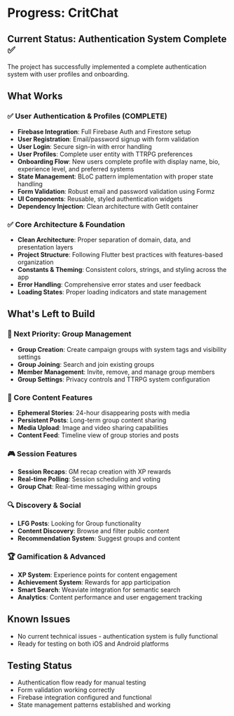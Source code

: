 # Progress: CritChat

## Current Status: Authentication System Complete ✅

The project has successfully implemented a complete authentication system with user profiles and onboarding.

## What Works

### ✅ User Authentication & Profiles (COMPLETE)
-   **Firebase Integration**: Full Firebase Auth and Firestore setup
-   **User Registration**: Email/password signup with form validation
-   **User Login**: Secure sign-in with error handling
-   **User Profiles**: Complete user entity with TTRPG preferences
-   **Onboarding Flow**: New users complete profile with display name, bio, experience level, and preferred systems
-   **State Management**: BLoC pattern implementation with proper state handling
-   **Form Validation**: Robust email and password validation using Formz
-   **UI Components**: Reusable, styled authentication widgets
-   **Dependency Injection**: Clean architecture with GetIt container

### ✅ Core Architecture & Foundation
-   **Clean Architecture**: Proper separation of domain, data, and presentation layers  
-   **Project Structure**: Following Flutter best practices with features-based organization
-   **Constants & Theming**: Consistent colors, strings, and styling across the app
-   **Error Handling**: Comprehensive error states and user feedback
-   **Loading States**: Proper loading indicators and state management

## What's Left to Build

### 🔄 Next Priority: Group Management
-   **Group Creation**: Create campaign groups with system tags and visibility settings
-   **Group Joining**: Search and join existing groups
-   **Member Management**: Invite, remove, and manage group members
-   **Group Settings**: Privacy controls and TTRPG system configuration

### 📱 Core Content Features
-   **Ephemeral Stories**: 24-hour disappearing posts with media
-   **Persistent Posts**: Long-term group content sharing
-   **Media Upload**: Image and video sharing capabilities
-   **Content Feed**: Timeline view of group stories and posts

### 🎮 Session Features
-   **Session Recaps**: GM recap creation with XP rewards
-   **Real-time Polling**: Session scheduling and voting
-   **Group Chat**: Real-time messaging within groups

### 🔍 Discovery & Social
-   **LFG Posts**: Looking for Group functionality
-   **Content Discovery**: Browse and filter public content
-   **Recommendation System**: Suggest groups and content

### 🏆 Gamification & Advanced
-   **XP System**: Experience points for content engagement
-   **Achievement System**: Rewards for app participation
-   **Smart Search**: Weaviate integration for semantic search
-   **Analytics**: Content performance and user engagement tracking

## Known Issues

-   No current technical issues - authentication system is fully functional
-   Ready for testing on both iOS and Android platforms

## Testing Status

-   Authentication flow ready for manual testing
-   Form validation working correctly
-   Firebase integration configured and functional
-   State management patterns established and working 